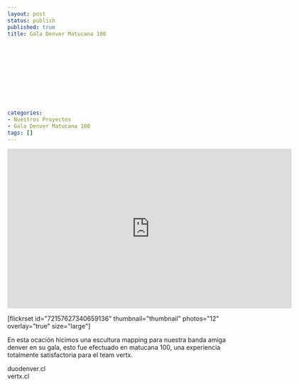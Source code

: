 ```yaml
---
layout: post
status: publish
published: true
title: Gala Denver Matucana 100
 
 
 
 
 
 
 
 
 
 
 
categories:
- Nuestros Proyectos
- Gala Denver Matucana 100
tags: []
---
```

<p><iframe src="http://player.vimeo.com/video/27080544?color=00ffb3" frameborder="0" width="640" height="360"></iframe></p>
<p>[flickrset id="72157627340659136" thumbnail="thumbnail" photos="12" overlay="true" size="large"]</p>
<p>En esta ocaci&oacute;n hicimos una escultura mapping para nuestra banda amiga denver en su gala, esto fue efectuado en matucana 100, una experiencia totalmente satisfactoria para el team vertx.</p>
<p>duodenver.cl<br />
vertx.cl</p>
